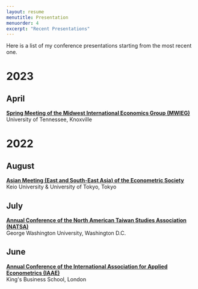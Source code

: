```yaml
---
layout: resume
menutitle: Presentation
menuorder: 4
excerpt: "Recent Presentations"
---
```


Here is a list of my conference presentations starting from the most recent one.

# 2023

## April
<a href="https://haslam.utk.edu/midwest-economics-conference/" target="_blank">**Spring Meeting of the Midwest International Economics Group (MWIEG)**</a>\
University of Tennessee, Knoxville

# 2022

## August
<a href="https://ies.keio.ac.jp/ames2022/" target="_blank">**Asian Meeting (East and South-East Asia) of the Econometric Society**</a>\
Keio University & University of Tokyo, Tokyo

## July
<a href="https://www.na-tsa.org/" target="_blank">**Annual Conference of the North American Taiwan Studies Association (NATSA)**</a>\
George Washington University, Washington D.C.

## June
<a href="https://iaae2022.org/" target="_blank">**Annual Conference of the International Association for Applied Econometrics (IAAE)**</a>\
King's Business School, London

